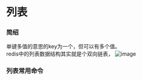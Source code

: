 # 列表
### 简绍
单键多值的意思的key为一个，但可以有多个值。  
redis中的列表数据结构其实就是个双向链表，
![image](https://user-images.githubusercontent.com/96570699/190911535-896c97cd-395c-45b4-9e57-0407d5a2d1ea.png)  


### 列表常用命令
